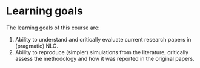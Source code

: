 
# Learning goals

The learning goals of this course are:

1.  Ability to understand and critically evaluate current research papers in (pragmatic) NLG.
2.  Ability to reproduce (simpler) simulations from the literature, critically assess the methodology and how it was reported in the original papers.

